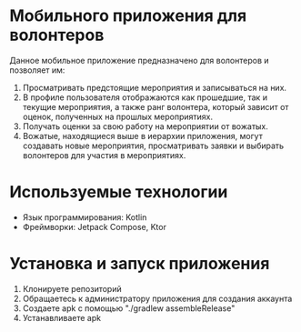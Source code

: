 # Мобильного приложения для волонтеров

Данное мобильное приложение предназначено для волонтеров и позволяет им:

1. Просматривать предстоящие мероприятия и записываться на них.
2. В профиле пользователя отображаются как прошедшие, так и текущие мероприятия, а также ранг волонтера, который зависит от оценок, полученных на прошлых мероприятиях.
3. Получать оценки за свою работу на мероприятии от вожатых.
4. Вожатые, находящиеся выше в иерархии приложения, могут создавать новые мероприятия, просматривать заявки и выбирать волонтеров для участия в мероприятиях.

# Используемые технологии

- Язык программирования: Kotlin
- Фреймворки: Jetpack Compose, Ktor

# Установка и запуск приложения

1. Клонируете репозиторий
2. Обращаетесь к администратору приложения для создания аккаунта
3. Создаете apk с помощью "./gradlew assembleRelease"
4. Устанавливаете apk

